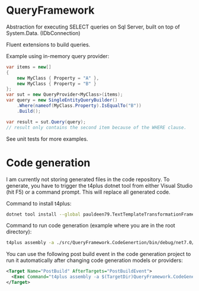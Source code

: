 # QueryFramework
Abstraction for executing SELECT queries on Sql Server, built on top of System.Data. (IDbConnection)

Fluent extensions to build queries.

Example using in-memory query provider:
```C#
var items = new[]
{
    new MyClass { Property = "A" },
    new MyClass { Property = "B" }
};
var sut = new QueryProvider<MyClass>(items);
var query = new SingleEntityQueryBuilder()
    .Where(nameof(MyClass.Property).IsEqualTo("B"))
    .Build();

var result = sut.Query(query);
// result only contains the second item because of the WHERE clause.
```

See unit tests for more examples.

# Code generation

I am currently not storing generated files in the code repository.
To generate, you have to trigger the t4plus dotnet tool from either Visual Studio (hit F5) or a command prompt.
This will replace all generated code.

Command to install t4plus:
```bash
dotnet tool install --global pauldeen79.TextTemplateTransformationFramework.T4.Plus.Cmd --version 0.2.3
```

Command to run code generation (example where you are in the root directory):
```bash
t4plus assembly -a ./src/QueryFramework.CodeGenertion/bin/debug/net7.0/QueryFramework.CodeGeneration.dll -p . -u ./src/QueryFramework.CodeGenertion/bin/debug/net7.0/
```

You can use the following post build event in the code generation project to run it automatically after changing code generation models or providers:

```xml
<Target Name="PostBuild" AfterTargets="PostBuildEvent">
  <Exec Command="t4plus assembly -a $(TargetDir)QueryFramework.CodeGeneration.dll -p $(TargetDir)../../../../ -u $(TargetDir)" />
</Target>
```